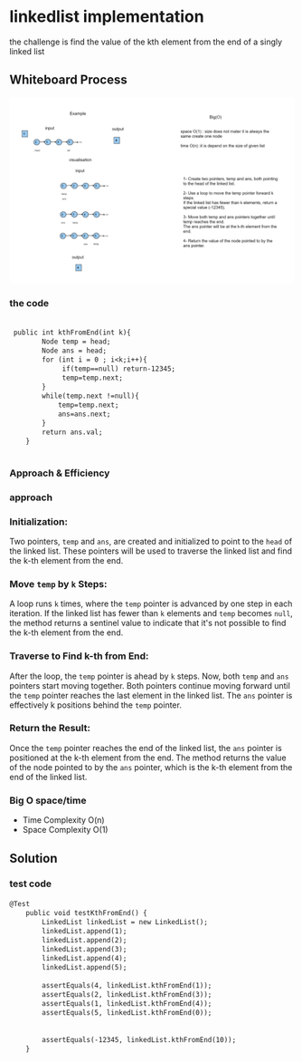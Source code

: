 # linkedlist implementation  
<!-- Description of the  -->
the challenge is  find the value of the kth element from the end of a singly linked list

## Whiteboard Process
<!-- Embedded whiteboard image -->
![](../linked-list/assets/LL2.png)
### the code

```

 public int kthFromEnd(int k){
        Node temp = head;
        Node ans = head;
        for (int i = 0 ; i<k;i++){
             if(temp==null) return-12345;
             temp=temp.next;
        }
        while(temp.next !=null){
            temp=temp.next;
            ans=ans.next;
        }
        return ans.val;
    }


```

### Approach & Efficiency
<!-- What approach did you take? Why? What is the Big O space/time for this approach? -->
### approach
### Initialization:

Two pointers, `temp` and `ans`, are created and initialized to point to the `head` of the linked list. These pointers will be used to traverse the linked list and find the k-th element from the end.

### Move `temp` by `k` Steps:

A loop runs `k` times, where the `temp` pointer is advanced by one step in each iteration.
If the linked list has fewer than `k` elements and `temp` becomes `null`, the method returns a sentinel value to indicate that it's not possible to find the k-th element from the end.

### Traverse to Find k-th from End:

After the loop, the `temp` pointer is ahead by `k` steps. Now, both `temp` and `ans` pointers start moving together.
Both pointers continue moving forward until the `temp` pointer reaches the last element in the linked list. The `ans` pointer is effectively k positions behind the `temp` pointer.

### Return the Result:

Once the `temp` pointer reaches the end of the linked list, the `ans` pointer is positioned at the k-th element from the end.
The method returns the value of the node pointed to by the `ans` pointer, which is the k-th element from the end of the linked list.


### Big O space/time
 * Time Complexity  O(n)
 * Space Complexity O(1)
## Solution
<!-- Show how to run your code, and examples of it in action -->
### test code 
```
@Test
    public void testKthFromEnd() {
        LinkedList linkedList = new LinkedList();
        linkedList.append(1);
        linkedList.append(2);
        linkedList.append(3);
        linkedList.append(4);
        linkedList.append(5);

        assertEquals(4, linkedList.kthFromEnd(1));
        assertEquals(2, linkedList.kthFromEnd(3));
        assertEquals(1, linkedList.kthFromEnd(4));
        assertEquals(5, linkedList.kthFromEnd(0));


        assertEquals(-12345, linkedList.kthFromEnd(10));
    }

``` 

[//]: # ()
[//]: # ([//]: # &#40;## run code examples &#41;)
[//]: # ()
[//]: # ([//]: # &#40;&#41;)
[//]: # ([//]: # &#40;### **test on empty and single element and 4 element in list**&#41;)
[//]: # ()
[//]: # ([//]: # &#40;&#41;)
[//]: # ([//]: # &#40;```&#41;)
[//]: # ()
[//]: # ([//]: # &#40;public static void main&#40;String[] args&#41; {&#41;)
[//]: # ()
[//]: # ([//]: # &#40;   LinkedList l =new LinkedList&#40;&#41;;   //empty&#41;)
[//]: # ()
[//]: # ([//]: # &#40;        System.out.println&#40; l.toString&#40;&#41;+"\n\n"&#41;; &#41;)
[//]: # ()
[//]: # ([//]: # &#40;        System.out.println&#40;l.isInclude&#40;5&#41;+"\n\n"&#41;;&#41;)
[//]: # ()
[//]: # ([//]: # &#40;        &#41;)
[//]: # ([//]: # &#40;        &#41;)
[//]: # ([//]: # &#40;        l.insert&#40;1&#41;;    //single element &#41;)
[//]: # ()
[//]: # ([//]: # &#40;        System.out.println&#40; l.toString&#40;&#41;+"\n\n"&#41;;  &#41;)
[//]: # ()
[//]: # ([//]: # &#40;        System.out.println&#40;l.isInclude&#40;2&#41;+"\n\n"&#41;;&#41;)
[//]: # ()
[//]: # ([//]: # &#40;        System.out.println&#40;l.isInclude&#40;1&#41;&#41;;&#41;)
[//]: # ()
[//]: # ([//]: # &#40;&#41;)
[//]: # ([//]: # &#40;        l.insert&#40;4&#41;;&#41;)
[//]: # ()
[//]: # ([//]: # &#40;        l.insert&#40;3&#41;;&#41;)
[//]: # ()
[//]: # ([//]: # &#40;        l.insert&#40;2&#41;; // 4 elements &#41;)
[//]: # ()
[//]: # ([//]: # &#40;        System.out.println&#40; l.toString&#40;&#41;+"\n\n"&#41;;&#41;)
[//]: # ()
[//]: # ([//]: # &#40;        System.out.println&#40;l.isInclude&#40;4&#41;+"\n\n"&#41;;&#41;)
[//]: # ()
[//]: # ([//]: # &#40;        System.out.println&#40;l.isInclude&#40;5&#41;&#41;;&#41;)
[//]: # ()
[//]: # ([//]: # &#40;    }&#41;)
[//]: # ()
[//]: # ([//]: # &#40;&#41;)
[//]: # ([//]: # &#40;```&#41;)
[//]: # (**the output**)

[//]: # ()
[//]: # (![Example Image]&#40;../linked-list/assets/output.png&#41;)

